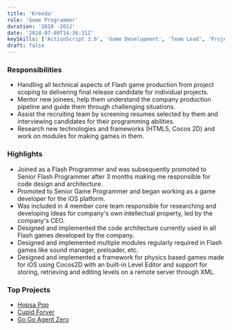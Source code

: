 ```yaml
---
title: 'Kreeda'
role: 'Game Programmer'
duration: '2010 -2012'
date: '2024-07-09T14:36:31Z'
keySkills: ['ActionScript 3.0', 'Game Development', 'Team Lead', 'Project Management']
draft: false
---
```


### Responsibilities

- Handling all technical aspects of Flash game production from project scoping to delivering final release candidate for individual projects.
- Mentor new joinees, help them understand the company production pipeline and guide them through challenging situations.
- Assist the recruiting team by screening resumes selected by them and interviewing candidates for their programming abilities.
- Research new technologies and frameworks (HTML5, Cocos 2D) and work on modules for making games in them.

### Highlights

- Joined as a Flash Programmer and was subsequently promoted to Senior Flash Programmer after 3 months making me responsible for code design and architecture.
- Promoted to Senior Game Programmer and began working as a game developer for the iOS platform.
- Was included in 4 member core team responsible for researching and developing ideas for company's own intellectual property, led by the company's CEO.
- Designed and implemented the code architecture currently used in all Flash games developed by the company.
- Designed and implemented multiple modules regularly required in Flash games like sound manager, preloader, etc.
- Designed and implemented a framework for physics based games made for iOS using Cocos2D with an built-in Level Editor and support for storing, retrieving and editing levels on a remote server through XML.

### Top Projects
- [Hopsa Pop](https://www.kongregate.com/games/alex_spilgames/hopsa-pop)
- [Cupid Forver](https://flashmuseum.org/cupid-forever/)
- [Go Go Agent Zero](https://www.kongregate.com/games/Alex_SpilGames/go-go-agent-zero)
